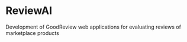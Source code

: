 # ReviewAI
Development of GoodReview web applications for evaluating reviews of marketplace products
